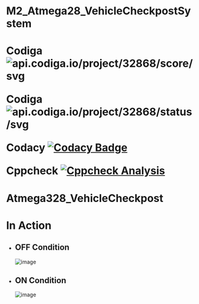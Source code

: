 # M2_Atmega28_VehicleCheckpostSystem
<h1>

Codiga ![api.codiga.io/project/32868/score/svg](https://api.codiga.io/project/32868/score/svg) 
  
Codiga ![api.codiga.io/project/32868/status/svg](https://api.codiga.io/project/32868/status/svg)

Codacy [![Codacy Badge](https://app.codacy.com/project/badge/Grade/e917acfe4c8b4353a38b38a0bd13a32c)](https://www.codacy.com/gh/sailesh10439/M2_VehicleCheckpost/dashboard?utm_source=github.com&amp;utm_medium=referral&amp;utm_content=sailesh10439/M2_VehicleCheckpost&amp;utm_campaign=Badge_Grade)

Cppcheck [![Cppcheck Analysis](https://github.com/sailesh10439/M2_VehicleCheckpost/actions/workflows/Cppcheck_Analyse.yml/badge.svg)](https://github.com/sailesh10439/M2_VehicleCheckpost/actions/workflows/Cppcheck_Analyse.yml)

</h1>


<h1> Atmega328_VehicleCheckpost </h1>

<h1> In Action </h1>

 - <h2> OFF Condition </h2>
 
    ![image](https://user-images.githubusercontent.com/101562643/164168817-8aa18c4b-74b7-49b5-a242-5aad09547a8c.png)

- <h2> ON Condition </h2>

    ![image](https://user-images.githubusercontent.com/101562643/164169155-2459f4aa-2fd8-4973-9855-75f540293b6b.png)

